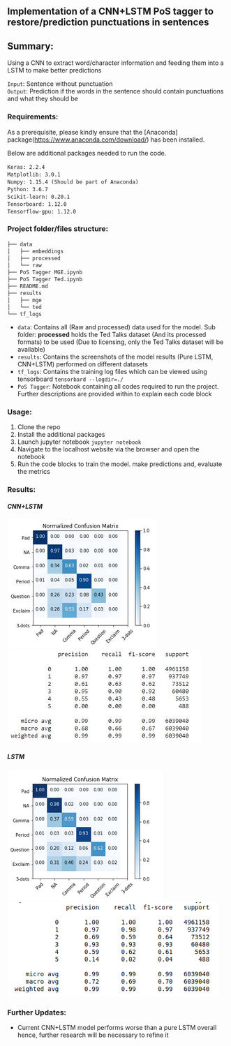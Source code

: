 ## Implementation of a CNN+LSTM PoS tagger to restore/prediction punctuations in sentences

## Summary:
Using a CNN to extract word/character information and feeding them into a LSTM to make better predictions

`Input`: Sentence without punctuation  
`Output`: Prediction if the words in the sentence should contain punctuations and what they should be

### Requirements:
As a prerequisite, please kindly ensure that the [Anaconda] package(https://www.anaconda.com/download/) has been installed.

Below are additional packages needed to run the code.

`Keras: 2.2.4`  
`Matplotlib: 3.0.1`  
`Numpy: 1.15.4 (Should be part of Anaconda)`  
`Python: 3.6.7`  
`Scikit-learn: 0.20.1`  
`Tensorboard: 1.12.0`  
`Tensorflow-gpu: 1.12.0`

### Project folder/files structure:
```
├── data
│   ├── embeddings
│   ├── processed
│   └── raw
├── PoS Tagger MGE.ipynb
├── PoS Tagger Ted.ipynb
├── README.md
├── results
│   ├── mge
│   └── ted
└── tf_logs
```
* `data`: Contains all (Raw and processed) data used for the model. Sub folder: **processed** holds the Ted Talks dataset (And its processed formats) to be used (Due to licensing, only the Ted Talks dataset will be available)
* `results`: Contains the screenshots of the model results (Pure LSTM, CNN+LSTM) performed on different datasets
* `tf_logs`: Contains the training log files which can be viewed using tensorboard `tensorbard --logdir=./`
* `PoS Tagger`: Notebook containing all codes required to run the project. Further descriptions are provided within to explain each code block

### Usage:

1. Clone the repo
2. Install the additional packages
3. Launch jupyter notebook `jupyter notebook`
4. Navigate to the localhost website via the browser and open the notebook
5. Run the code blocks to train the model. make predictions and, evaluate the metrics

### Results:

##### CNN+LSTM
![Confusion matrix](results/ted/glove-cnn-lstm-cm.jpg)
![Classification report](results/ted/glove-cnn-lstm-cr.jpg)

##### LSTM
![Confusion matrix](results/ted/glove-lstm-cm.png)
![Classification report](results/ted/glove-lstm-cr.png)

### Further Updates:

* Current CNN+LSTM model performs worse than a pure LSTM overall hence, further research will be necessary to refine it
